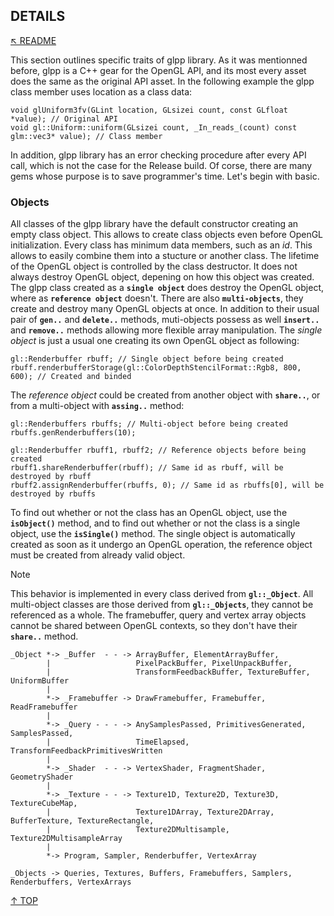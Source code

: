 ## DETAILS
[&nwarr; README](../README.md)

This section outlines specific traits of glpp library. As it was mentionned before, glpp is a C++ gear for the OpenGL API, and its most every asset does the same as the original API asset. In the following example the glpp class member uses location as a class data:
```
void glUniform3fv(GLint location, GLsizei count, const GLfloat *value); // Original API
void gl::Uniform::uniform(GLsizei count, _In_reads_(count) const glm::vec3* value); // Class member
```
In addition, glpp library has an error checking procedure after every API call, which is not the case for the Release build. Of corse, there are many gems whose purpose is to save programmer's time. Let's begin with basic.

### Objects
All classes of the glpp library have the default constructor creating an empty class object. This allows to create class objects even before OpenGL initialization. Every class has minimum data members, such as an _id_. This allows to easily combine them into a stucture or another class. The lifetime of the OpenGL object is controlled by the class destructor. It does not always destroy OpenGL object, depening on how this object was created. The glpp class created as a **`single object`** does destroy the OpenGL object, where as **`reference object`** doesn't. There are also **`multi-objects`**, they create and destroy many OpenGL objects at once. In addition to their usual pair of **`gen..`** and **`delete..`** methods, muti-objects possess as well **`insert..`** and **`remove..`** methods allowing more flexible array manipulation. The _single object_ is just a usual one creating its own OpenGL object as following:
```
gl::Renderbuffer rbuff; // Single object before being created
rbuff.renderbufferStorage(gl::ColorDepthStencilFormat::Rgb8, 800, 600); // Created and binded
```
The _reference object_ could be created from another object with **`share..`**, or from a multi-object with **`assing..`** method:
```
gl::Renderbuffers rbuffs; // Multi-object before being created
rbuffs.genRenderbuffers(10);

gl::Renderbuffer rbuff1, rbuff2; // Reference objects before being created
rbuff1.shareRenderbuffer(rbuff); // Same id as rbuff, will be destroyed by rbuff
rbuff2.assignRenderbuffer(rbuffs, 0); // Same id as rbuffs[0], will be destroyed by rbuffs
```
To find out whether or not the class has an OpenGL object, use the **`isObject()`** method, and to find out whether or not the class is a single object, use the **`isSingle()`** method. The single object is automatically created as soon as it undergo an OpenGL operation, the reference object must be created from already valid object.

> [!NOTE]
> This behavior is implemented in every class derived from **`gl::_Object`**. All multi-object classes are those derived from **`gl::_Objects`**, they cannot be referenced as a whole. The framebuffer, query and vertex array objects cannot be shared between OpenGL contexts, so they don't have their **`share..`** method.

```
_Object *-> _Buffer  - - -> ArrayBuffer, ElementArrayBuffer,
        |                   PixelPackBuffer, PixelUnpackBuffer,
        |                   TransformFeedbackBuffer, TextureBuffer, UniformBuffer
        |
        *-> _Framebuffer -> DrawFramebuffer, Framebuffer, ReadFramebuffer
        |
        *-> _Query - - - -> AnySamplesPassed, PrimitivesGenerated, SamplesPassed,
        |                   TimeElapsed, TransformFeedbackPrimitivesWritten
        |
        *-> _Shader  - - -> VertexShader, FragmentShader, GeometryShader
        |
        *-> _Texture - - -> Texture1D, Texture2D, Texture3D, TextureCubeMap,
        |                   Texture1DArray, Texture2DArray, BufferTexture, TextureRectangle,
        |                   Texture2DMultisample, Texture2DMultisampleArray
        |
        *-> Program, Sampler, Renderbuffer, VertexArray

_Objects -> Queries, Textures, Buffers, Framebuffers, Samplers, Renderbuffers, VertexArrays
```

[&uarr; TOP](DETAILS.md#details)
